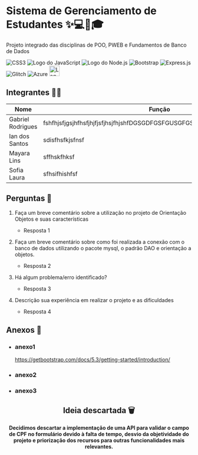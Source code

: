 # Sistema de Gerenciamento de Estudantes ✨💻📂🎓

Projeto integrado das disciplinas de POO, PWEB e Fundamentos de Banco de Dados

![CSS3](https://img.shields.io/badge/css3-%231572B6.svg?style=for-the-badge&logo=css3&logoColor=white)
![Logo do JavaScript](https://img.shields.io/badge/JavaScript-323330?style=for-the-badge&logo=javascript&logoColor=F7DF1E)
![Logo do Node.js](https://img.shields.io/badge/Node.js-2B8244?style=for-the-badge&logo=node.js&logoColor=white)
![Bootstrap](https://img.shields.io/badge/bootstrap-%238511FA.svg?style=for-the-badge&logo=bootstrap&logoColor=white)
![Express.js](https://img.shields.io/badge/express.js-%23404d59.svg?style=for-the-badge&logo=express&logoColor=%2361DAFB)
![Glitch](https://img.shields.io/badge/glitch-%233333FF.svg?style=for-the-badge&logo=glitch&logoColor=white)
![Azure](https://img.shields.io/badge/azure-%230072C6.svg?style=for-the-badge&logo=microsoftazure&logoColor=white)
<img src="https://www2.ifal.edu.br/acesso-a-sistemas/logo2.png/@@images/image.png" alt="Logo do Ifal" style="width:auto; height:28px;"/>


## Integrantes 🤝🏻

| Nome | Função |
|--------|------|
| Gabriel Rodrigues | fshfhjsfjgsjhfhsfjhjfjsfjhsjfhjshfDGSGDFGSFGUSGFGSFJSJFJSHFHSFSHFIOSHFHIF |
| Ian dos Santos | sdisfhsfkjsfnsf |
| Mayara Lins  | sffhskfhksf |
| Sofia Laura | sfhsifhishfsf | 



## Perguntas 💭
1. Faça um breve comentário sobre a utilização no projeto de Orientação Objetos e suas características
    - Resposta 1

2. Faça um breve comentário sobre como foi realizada a conexão com o banco de dados utilizando o pacote mysql, o padrão DAO e orientação a objetos. 
    - Resposta 2

3. Há algum problema/erro identificado?
    - Resposta 3

4. Descrição sua experiência em realizar o projeto e as dificuldades
    - Resposta 4

## Anexos 📌

- ### anexo1
  https://getbootstrap.com/docs/5.3/getting-started/introduction/ 
- ### anexo2
  
- ### anexo3
  

<div align="center">

## Ideia descartada 🗑 

**Decidimos descartar a implementação de uma API para validar o campo de CPF no formulário devido à falta de tempo, desvio da objetividade do projeto e priorização dos recursos para outras funcionalidades mais relevantes.**

</div>
